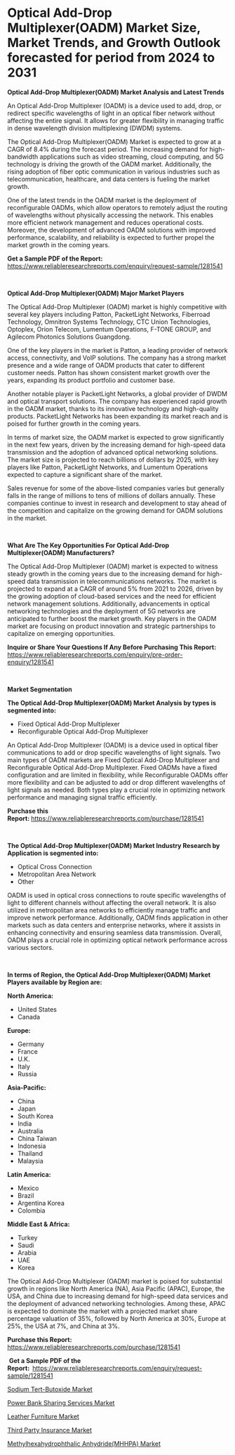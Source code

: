 <p><h1>Optical Add-Drop Multiplexer(OADM) Market Size, Market Trends, and Growth Outlook forecasted for period from 2024 to 2031</h1></p><p><strong>Optical Add-Drop Multiplexer(OADM) Market Analysis and Latest Trends</strong></p>
<p><p>An Optical Add-Drop Multiplexer (OADM) is a device used to add, drop, or redirect specific wavelengths of light in an optical fiber network without affecting the entire signal. It allows for greater flexibility in managing traffic in dense wavelength division multiplexing (DWDM) systems.</p><p>The Optical Add-Drop Multiplexer(OADM) Market is expected to grow at a CAGR of 8.4% during the forecast period. The increasing demand for high-bandwidth applications such as video streaming, cloud computing, and 5G technology is driving the growth of the OADM market. Additionally, the rising adoption of fiber optic communication in various industries such as telecommunication, healthcare, and data centers is fueling the market growth.</p><p>One of the latest trends in the OADM market is the deployment of reconfigurable OADMs, which allow operators to remotely adjust the routing of wavelengths without physically accessing the network. This enables more efficient network management and reduces operational costs. Moreover, the development of advanced OADM solutions with improved performance, scalability, and reliability is expected to further propel the market growth in the coming years.</p></p>
<p><strong>Get a Sample PDF of the Report:&nbsp;</strong> <a href="https://www.reliableresearchreports.com/enquiry/request-sample/1281541">https://www.reliableresearchreports.com/enquiry/request-sample/1281541</a></p>
<p>&nbsp;</p>
<p><strong>Optical Add-Drop Multiplexer(OADM) Major Market Players</strong></p>
<p><p>The Optical Add-Drop Multiplexer (OADM) market is highly competitive with several key players including Patton, PacketLight Networks, Fiberroad Technology, Omnitron Systems Technology, CTC Union Technologies, Optoplex, Orion Telecom, Lumentum Operations, F-TONE GROUP, and Agilecom Photonics Solutions Guangdong.</p><p>One of the key players in the market is Patton, a leading provider of network access, connectivity, and VoIP solutions. The company has a strong market presence and a wide range of OADM products that cater to different customer needs. Patton has shown consistent market growth over the years, expanding its product portfolio and customer base.</p><p>Another notable player is PacketLight Networks, a global provider of DWDM and optical transport solutions. The company has experienced rapid growth in the OADM market, thanks to its innovative technology and high-quality products. PacketLight Networks has been expanding its market reach and is poised for further growth in the coming years.</p><p>In terms of market size, the OADM market is expected to grow significantly in the next few years, driven by the increasing demand for high-speed data transmission and the adoption of advanced optical networking solutions. The market size is projected to reach billions of dollars by 2025, with key players like Patton, PacketLight Networks, and Lumentum Operations expected to capture a significant share of the market.</p><p>Sales revenue for some of the above-listed companies varies but generally falls in the range of millions to tens of millions of dollars annually. These companies continue to invest in research and development to stay ahead of the competition and capitalize on the growing demand for OADM solutions in the market.</p></p>
<p>&nbsp;</p>
<p><strong>What Are The Key Opportunities For Optical Add-Drop Multiplexer(OADM) Manufacturers?</strong></p>
<p><p>The Optical Add-Drop Multiplexer (OADM) market is expected to witness steady growth in the coming years due to the increasing demand for high-speed data transmission in telecommunications networks. The market is projected to expand at a CAGR of around 5% from 2021 to 2026, driven by the growing adoption of cloud-based services and the need for efficient network management solutions. Additionally, advancements in optical networking technologies and the deployment of 5G networks are anticipated to further boost the market growth. Key players in the OADM market are focusing on product innovation and strategic partnerships to capitalize on emerging opportunities.</p></p>
<p><strong>Inquire or Share Your Questions If Any Before Purchasing This Report:</strong> <a href="https://www.reliableresearchreports.com/enquiry/pre-order-enquiry/1281541">https://www.reliableresearchreports.com/enquiry/pre-order-enquiry/1281541</a></p>
<p>&nbsp;</p>
<p><strong>Market Segmentation</strong></p>
<p><strong>The Optical Add-Drop Multiplexer(OADM) Market Analysis by types is segmented into:</strong></p>
<p><ul><li>Fixed Optical Add-Drop Multiplexer</li><li>Reconfigurable Optical Add-Drop Multiplexer</li></ul></p>
<p><p>An Optical Add-Drop Multiplexer (OADM) is a device used in optical fiber communications to add or drop specific wavelengths of light signals. Two main types of OADM markets are Fixed Optical Add-Drop Multiplexer and Reconfigurable Optical Add-Drop Multiplexer. Fixed OADMs have a fixed configuration and are limited in flexibility, while Reconfigurable OADMs offer more flexibility and can be adjusted to add or drop different wavelengths of light signals as needed. Both types play a crucial role in optimizing network performance and managing signal traffic efficiently.</p></p>
<p><strong>Purchase this Report:&nbsp;</strong><a href="https://www.reliableresearchreports.com/purchase/1281541">https://www.reliableresearchreports.com/purchase/1281541</a></p>
<p>&nbsp;</p>
<p><strong>The Optical Add-Drop Multiplexer(OADM) Market Industry Research by Application is segmented into:</strong></p>
<p><ul><li>Optical Cross Connection</li><li>Metropolitan Area Network</li><li>Other</li></ul></p>
<p><p>OADM is used in optical cross connections to route specific wavelengths of light to different channels without affecting the overall network. It is also utilized in metropolitan area networks to efficiently manage traffic and improve network performance. Additionally, OADM finds application in other markets such as data centers and enterprise networks, where it assists in enhancing connectivity and ensuring seamless data transmission. Overall, OADM plays a crucial role in optimizing optical network performance across various sectors.</p></p>
<p>&nbsp;</p>
<p><strong>In terms of Region, the Optical Add-Drop Multiplexer(OADM) Market Players available by Region are:</strong></p>
<p>
    <p> <strong> North America: </strong>
        <ul>
            <li>United States</li>
            <li>Canada</li>
        </ul>
        </p> 
    <p> <strong> Europe: </strong>
        <ul>
            <li>Germany</li>
            <li>France</li>
            <li>U.K.</li>
            <li>Italy</li>
            <li>Russia</li>
        </ul>
        </p> 
    <p> <strong> Asia-Pacific: </strong>
        <ul>
            <li>China</li>
            <li>Japan</li>
            <li>South Korea</li>
            <li>India</li>
            <li>Australia</li>
            <li>China Taiwan</li>
            <li>Indonesia</li>
            <li>Thailand</li>
            <li>Malaysia</li>
        </ul>
        </p> 
    <p> <strong> Latin America: </strong>
        <ul>
            <li>Mexico</li>
            <li>Brazil</li>
            <li>Argentina Korea</li>
            <li>Colombia</li>
        </ul>
        </p> 
    <p> <strong> Middle East & Africa: </strong>
        <ul>
            <li>Turkey</li>
            <li>Saudi</li>
            <li>Arabia</li>
            <li>UAE</li>
            <li>Korea</li>
        </ul>
    </p>
    </p>
<p><p>The Optical Add-Drop Multiplexer (OADM) market is poised for substantial growth in regions like North America (NA), Asia Pacific (APAC), Europe, the USA, and China due to increasing demand for high-speed data services and the deployment of advanced networking technologies. Among these, APAC is expected to dominate the market with a projected market share percentage valuation of 35%, followed by North America at 30%, Europe at 25%, the USA at 7%, and China at 3%.</p></p>
<p><strong>Purchase this Report: </strong><a href="https://www.reliableresearchreports.com/purchase/1281541">https://www.reliableresearchreports.com/purchase/1281541</a></p>
<p>&nbsp;<strong>Get a Sample PDF of the Report:&nbsp;&nbsp;</strong><a href="https://www.reliableresearchreports.com/enquiry/request-sample/1281541">https://www.reliableresearchreports.com/enquiry/request-sample/1281541</a></p>
<p><strong></strong></p>
<p><p><a href="https://github.com/wwwkeltoum/Market-Research-Report-List-1/blob/main/sodium-tert-butoxide-market.md">Sodium Tert-Butoxide Market</a></p><p><a href="https://medium.com/@besaosmani1903/power-bank-sharing-services-nbsp-market-focuses-on-market-share-size-and-projected-forecast-till-44a462d54c85">Power Bank Sharing Services Market</a></p><p><a href="https://medium.com/@judyhunter52/leather-furniture-market-competitive-analysis-market-trends-and-forecast-to-2031-fa861faa4045">Leather Furniture Market</a></p><p><a href="https://medium.com/@judyhunter52/third-party-insurance-market-comprehensive-assessment-by-type-application-and-geography-643ae6d9ac50">Third Party Insurance Market</a></p><p><a href="https://github.com/gamblestampleyjenny50m5sl6/Market-Research-Report-List-1/blob/main/methylhexahydrophthalic-anhydridemhhpa-market.md">Methylhexahydrophthalic Anhydride(MHHPA) Market</a></p></p>